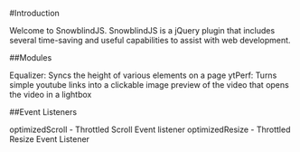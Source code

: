 #Introduction

Welcome to SnowblindJS. SnowblindJS is a jQuery plugin that includes several time-saving and useful capabilities to assist with web development. 


##Modules

Equalizer: Syncs the height of various elements on a page
ytPerf: Turns simple youtube links into a clickable image preview of the video that opens the video in a lightbox 

##Event Listeners

optimizedScroll - Throttled Scroll Event listener
optimizedResize - Throttled Resize Event Listener

